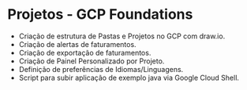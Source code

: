 # Projetos - GCP Foundations
 - Criação de estrutura de Pastas e Projetos no GCP com draw.io.
 - Criação de alertas de faturamentos.
 - Criação de exportação de faturamentos.
 - Criação de Painel Personalizado por Projeto.
 - Definição de preferências de Idiomas/Linguagens.
 - Script para subir aplicação de exemplo java via Google Cloud Shell.

